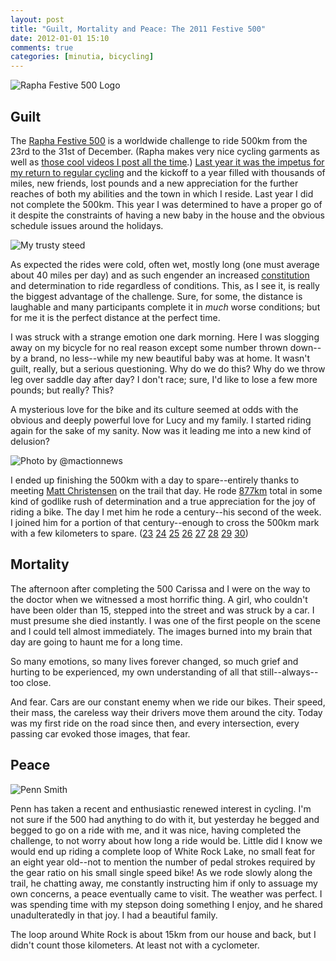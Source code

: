 ```yaml
---
layout: post
title: "Guilt, Mortality and Peace: The 2011 Festive 500"
date: 2012-01-01 15:10
comments: true
categories: [minutia, bicycling]
---
```


![Rapha Festive 500 Logo](/files/2012/01/festive.png)

## Guilt

The [Rapha Festive 500](http://www.rapha.cc/festive-500) is a worldwide challenge to ride 500km from the 23rd to the 31st of December. (Rapha makes very nice cycling garments as well as [those cool videos I post all the time](http://2010.danielsjourney.com/2011/05/26/yapab.html).) [Last year it was the impetus for my return to regular cycling](http://2010.danielsjourney.com/2011/01/09/corner.html) and the kickoff to a year filled with thousands of miles, new friends, lost pounds and a new appreciation for the further reaches of both my abilities and the town in which I reside. Last year I did not complete the 500km. This year I was determined to have a proper go of it despite the constraints of having a new baby in the house and the obvious schedule issues around the holidays.

![My trusty steed](/files/2012/01/klein_0.jpg)

As expected the rides were cold, often wet, mostly long (one must average about 40 miles per day) and as such engender an increased [constitution](http://tomsoutham.blogspot.com/2011/12/constitution.html) and determination to ride regardless of conditions. This, as I see it, is really the biggest advantage of the challenge. Sure, for some, the distance is laughable and many participants complete it in *much* worse conditions; but for me it is the perfect distance at the perfect time.

I was struck with a strange emotion one dark morning. Here I was slogging away on my bicycle for no real reason except some number thrown down--by a brand, no less--while my new beautiful baby was at home. It wasn't guilt, really, but a serious questioning. Why do we do this? Why do we throw leg over saddle day after day? I don't race; sure, I'd like to lose a few more pounds; but really? This?

A mysterious love for the bike and its culture seemed at odds with the obvious and deeply powerful love for Lucy and my family. I started riding again for the sake of my sanity. Now was it leading me into a new kind of delusion?

![Photo by @mactionnews](/files/2012/01/matt_c_0.jpg)

I ended up finishing the 500km with a day to spare--entirely thanks to meeting [Matt Christensen](http://twitter.com/#!/mactionnews) on the trail that day. He rode [877km](http://instagr.am/p/dnXLp/) total in some kind of godlike rush of determination and a true appreciation for the joy of riding a bike. The day I met him he rode a century--his second of the week. I joined him for a portion of that century--enough to cross the 500km mark with a few kilometers to spare. ([23](http://www.endomondo.com/workouts/31875579) [24](http://www.endomondo.com/workouts/31961179) [25](http://www.endomondo.com/workouts/32037230) [26](http://www.endomondo.com/workouts/32102193) [27](http://www.endomondo.com/workouts/32237316) [28](http://www.endomondo.com/workouts/32312578) [29](http://www.endomondo.com/workouts/32375339) [30](http://www.endomondo.com/workouts/32479151))

## Mortality

The afternoon after completing the 500 Carissa and I were on the way to the doctor when we witnessed a most horrific thing. A girl, who couldn't have been older than 15, stepped into the street and was struck by a car. I must presume she died instantly. I was one of the first people on the scene and I could tell almost immediately. The images burned into my brain that day are going to haunt me for a long time. 

So many emotions, so many lives forever changed, so much grief and hurting to be experienced, my own understanding of all that still--always--too close. 

And fear. Cars are our constant enemy when we ride our bikes. Their speed, their mass, the careless way their drivers move them around the city. Today was my first ride on the road since then, and every intersection, every passing car evoked those images, that fear.

## Peace

![Penn Smith](/files/2012/01/penn_0.jpg)

Penn has taken a recent and enthusiastic renewed interest in cycling. I'm not sure if the 500 had anything to do with it, but yesterday he begged and begged to go on a ride with me, and it was nice, having completed the challenge, to not worry about how long a ride would be. Little did I know we would end up riding a complete loop of White Rock Lake, no small feat for an eight year old--not to mention the number of pedal strokes required by the gear ratio on his small single speed bike! As we rode slowly along the trail, he chatting away, me constantly instructing him if only to assuage my own concerns, a peace eventually came to visit. The weather was perfect. I was spending time with my stepson doing something I enjoy, and he shared unadulteratedly in that joy. I had a beautiful family.

The loop around White Rock is about 15km from our house and back, but I didn't count those kilometers. At least not with a cyclometer. 
